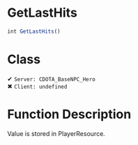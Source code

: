 # GetLastHits
```js	
int GetLastHits()
```
# Class
✔ `Server: CDOTA_BaseNPC_Hero`  
✖ `Client: undefined`  

# Function Description
Value is stored in PlayerResource.
